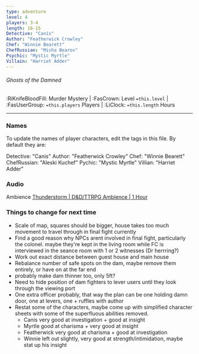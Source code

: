 ```yaml
---
type: adventure
level: 4
players: 3-4
length: 10-15
Detective: "Canis"
Author: "Featherwick Crowley"
Chef: "Winnie Bearett"
ChefRussian: "Misha Bearov"
Psychic: "Mystic Myrtle"
Villain: "Harriet Adder"
---
```

###### Ghosts of the Damned
<span class="sub2"> :RiKnifeBloodFill: Murder Mystery | :FasCrown: Level `=this.level` |  :FasUserGroup: `=this.players` Players | :LiClock: `=this.length` Hours </span>

---


### Names

To update the names of player characters, edit the tags in this file. By default they are:

Detective: "Canis"
Author: "Featherwick Crowley"
Chef: "Winnie Bearett"
ChefRussian: "Aleski Kuchef"
Pychic: "Mystic Myrtle"
Villian: "Harriet Adder"

### Audio

Ambience [Thunderstorm | D&D/TTRPG Ambience | 1 Hour](https://www.youtube.com/watch?v=w7_7pz5-Jk0)

### Things to change for next time

- Scale of map, squares should be bigger, house takes too much movement to travel through in final fight currently
- Find a good reason why NPCs arent involved in final fight, particularly the colonel. maybe they're kept in the living room while FC is interviewed in the seance room with 1 or 2 witnesses (Dr herrring?)
- Work out exact distance between guest house and main house
- Rebalance number of safe spots on the dam, maybe remove them entirely, or have on at the far end
- probably make dam thinner too, only 5ft?
- Need to hide position of dam fighters to lever users until they look through the viewing port
- One extra officer probably, that way the plan can be one holding damn door, one at levers, one + ruffles with author
- Restat some of the characters, maybe come up with simplified character sheets with some of the superfluous abilities removed.
	- Canis very good at investigation + good at insight
	- Myrtle good at charisma + very good at insight
	- Featherwick very good at charisma + good at investigation
	- Winnie left out slightly, very good at strength/intimidation, maybe stat up his insight